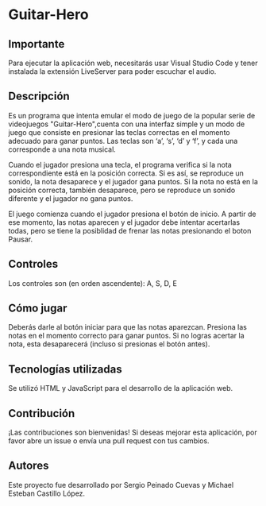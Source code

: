 # Guitar-Hero

## Importante
Para ejecutar la aplicación web, necesitarás usar Visual Studio Code y tener instalada la extensión LiveServer para poder escuchar el audio.
## Descripción
Es un programa que intenta emular el modo de juego de la popular serie de videojuegos "Guitar-Hero",cuenta con una interfaz simple y un modo de juego que consiste en presionar las teclas correctas en el momento adecuado para ganar puntos. Las teclas son ‘a’, ‘s’, ‘d’ y ‘f’, y cada una corresponde a una nota musical.

Cuando el jugador presiona una tecla, el programa verifica si la nota correspondiente está en la posición correcta. Si es así, se reproduce un sonido, la nota desaparece y el jugador gana puntos. Si la nota no está en la posición correcta, también desaparece, pero se reproduce un sonido diferente y el jugador no gana puntos.

El juego comienza cuando el jugador presiona el botón de inicio. A partir de ese momento, las notas aparecen y el jugador debe intentar acertarlas todas, pero se tiene la posiblidad de frenar las notas presionando el boton Pausar.

## Controles
Los controles son (en orden ascendente): A, S, D, E

## Cómo jugar
Deberás darle al botón iniciar para que las notas aparezcan. Presiona las notas en el momento correcto para ganar puntos. Si no logras acertar la nota, esta desaparecerá (incluso si presionas el botón antes).

## Tecnologías utilizadas
Se utilizó HTML y JavaScript para el desarrollo de la aplicación web.

## Contribución
¡Las contribuciones son bienvenidas! Si deseas mejorar esta aplicación, por favor abre un issue o envía una pull request con tus cambios.

## Autores
Este proyecto fue desarrollado por Sergio Peinado Cuevas y Michael Esteban Castillo López.
